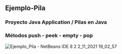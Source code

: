 ## Ejemplo-Pila
### Proyecto Java Application /  Pilas en Java
### Métodos push - peek - empty - pop

![Ejemplo_Pila - NetBeans IDE 8 2 2_11_2021 19_02_57](https://user-images.githubusercontent.com/88462536/139960968-a5c461fb-df79-44b2-957f-36f9266253a1.png)
